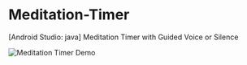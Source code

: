 # Meditation-Timer
[Android Studio: java] Meditation Timer with Guided Voice or Silence

![Meditation Timer Demo](https://2mfreedom.com/demo_android_java/meditation_timer.gif)

